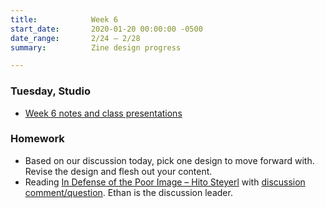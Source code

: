 ```yaml
---
title:            Week 6
start_date:       2020-01-20 00:00:00 -0500
date_range:       2/24 – 2/28
summary:          Zine design progress

---
```


### Tuesday, Studio

- [Week 6 notes and class presentations](https://paper.dropbox.com/doc/Week-6-Publication-in-Context--Au~rso2wUm9C5f6iscvSwwHwAQ-y5nj199uyzNS6gUFy1ii4)

### Homework
- Based on our discussion today, pick one design to move forward with. Revise the design and flesh out your content.
- Reading [In Defense of the Poor Image – Hito Steyerl](https://paper.dropbox.com/doc/CI-20-Reading-Questions--Au_kLeaq92rW~QzPxd1pXh5hAQ-j3rwtmto4gYuFZgXYRlAj) with [discussion comment/question](https://paper.dropbox.com/doc/CI-20-Reading-Questions--Au_kLeaq92rW~QzPxd1pXh5hAQ-j3rwtmto4gYuFZgXYRlAj). Ethan is the discussion leader.

